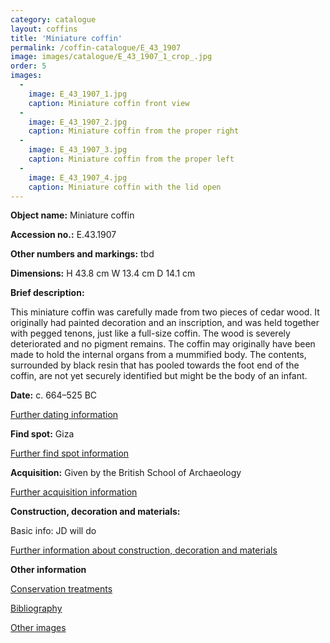 ```yaml
---
category: catalogue
layout: coffins
title: 'Miniature coffin'
permalink: /coffin-catalogue/E_43_1907
image: images/catalogue/E_43_1907_1_crop_.jpg
order: 5
images: 
  -
    image: E_43_1907_1.jpg
    caption: Miniature coffin front view
  -
    image: E_43_1907_2.jpg
    caption: Miniature coffin from the proper right
  -
    image: E_43_1907_3.jpg
    caption: Miniature coffin from the proper left
  -
    image: E_43_1907_4.jpg
    caption: Miniature coffin with the lid open
---
```


**Object name:** 
Miniature coffin

**Accession no.:** 
E.43.1907

**Other numbers and markings:**
tbd

**Dimensions:** 
H 43.8 cm
W 13.4 cm
D 14.1 cm

**Brief description:** 

This miniature coffin was
carefully made from two pieces
of cedar wood. It originally
had painted decoration and
an inscription, and was held
together with pegged tenons,
just like a full-size coffin. The
wood is severely deteriorated
and no pigment remains. The
coffin may originally have been
made to hold the internal organs
from a mummified body. The
contents, surrounded by black
resin that has pooled towards
the foot end of the coffin, are not
yet securely identified but might
be the body of an infant.

**Date:**
c. 664–525 BC

[Further dating information](/catalogue_extras/E_43_1907_dating)

**Find spot:**
Giza

[Further find spot information](/catalogue_extras/E_43_1907_findspot)

**Acquisition:**
Given by the British School of Archaeology


[Further acquisition information](/catalogue_extras/E_43_1907_acquisition)

**Construction, decoration and materials:**

Basic info: JD will do

[Further information about construction, decoration and materials](/catalogue_extras/E_43_1907_materials)


**Other information**

[Conservation treatments](/catalogue_extras/E_43_1907_conservation)

[Bibliography](/catalogue_extras/E_43_1907_bibliography)

[Other images](/catalogue_extras/E_43_1907_imagesheet)


